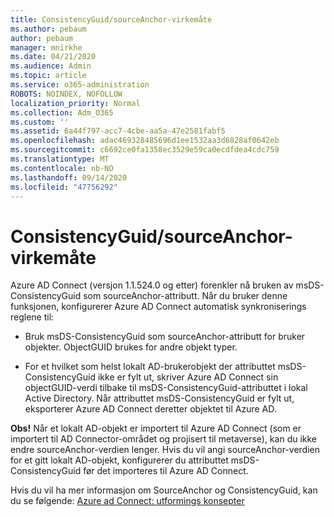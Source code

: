 ```yaml
---
title: ConsistencyGuid/sourceAnchor-virkemåte
ms.author: pebaum
author: pebaum
manager: mnirkhe
ms.date: 04/21/2020
ms.audience: Admin
ms.topic: article
ms.service: o365-administration
ROBOTS: NOINDEX, NOFOLLOW
localization_priority: Normal
ms.collection: Adm_O365
ms.custom: ''
ms.assetid: 6a44f797-acc7-4cbe-aa5a-47e2581fabf5
ms.openlocfilehash: adac469328485696d1ee1532aa3d6828af0642eb
ms.sourcegitcommit: c6692ce0fa1358ec3529e59ca0ecdfdea4cdc759
ms.translationtype: MT
ms.contentlocale: nb-NO
ms.lasthandoff: 09/14/2020
ms.locfileid: "47756292"
---
```

# <a name="consistencyguid--sourceanchor-behavior"></a>ConsistencyGuid/sourceAnchor-virkemåte

Azure AD Connect (versjon 1.1.524.0 og etter) forenkler nå bruken av msDS-ConsistencyGuid som sourceAnchor-attributt. Når du bruker denne funksjonen, konfigurerer Azure AD Connect automatisk synkroniserings reglene til:
  
- Bruk msDS-ConsistencyGuid som sourceAnchor-attributt for bruker objekter. ObjectGUID brukes for andre objekt typer.
    
- For et hvilket som helst lokalt AD-brukerobjekt der attributtet msDS-ConsistencyGuid ikke er fylt ut, skriver Azure AD Connect sin objectGUID-verdi tilbake til msDS-ConsistencyGuid-attributtet i lokal Active Directory. Når attributtet msDS-ConsistencyGuid er fylt ut, eksporterer Azure AD Connect deretter objektet til Azure AD.
    
 **Obs!** Når et lokalt AD-objekt er importert til Azure AD Connect (som er importert til AD Connector-området og projisert til metaverse), kan du ikke endre sourceAnchor-verdien lenger. Hvis du vil angi sourceAnchor-verdien for et gitt lokalt AD-objekt, konfigurerer du attributtet msDS-ConsistencyGuid før det importeres til Azure AD Connect. 
  
Hvis du vil ha mer informasjon om SourceAnchor og ConsistencyGuid, kan du se følgende: [Azure ad Connect: utformings konsepter](https://docs.microsoft.com/azure/active-directory/connect/active-directory-aadconnect-design-concepts)
  

